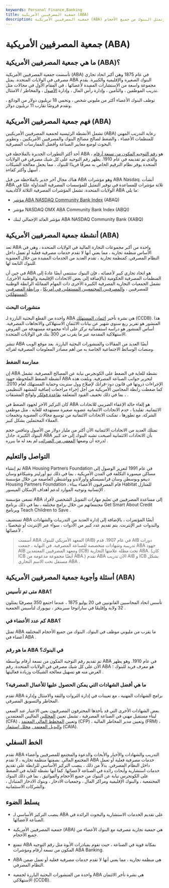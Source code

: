 ```yaml
---
keywords: Personal Finance,Banking
title: جمعية المصرفيين الأمريكية (ABA)
description: جمعية المصرفيين الأمريكية (ABA) هي أكبر اتحاد تجاري مصرفي في الولايات المتحدة ، وتمثل البنوك من جميع الأحجام.
---
```


# جمعية المصرفيين الأمريكية (ABA)
## ما هي جمعية المصرفيين الأمريكية (ABA)؟

تأسست جمعية المصرفيين الأمريكية (ABA) في عام 1875 وهي أكبر اتحاد تجاري مصرفي في الولايات المتحدة. يمثل ABA البنوك الصغيرة والإقليمية والكبيرة. يقدم مجموعة واسعة من الاستشارات المفيدة لأعضائها ، في المقام الأول في مجالات مثل تدريب الموظفين ، والتأمين ، وإدارة رأس المال ، وإدارة [الأصول](/assetmanagement) ، والمخاطر / الامتثال.

توظف البنوك الأعضاء أكثر من مليوني شخص ، وتحمي 18 تريليون دولار من الودائع ، وتقدم قروضًا تقارب 11 تريليون دولار.

## فهم جمعية المصرفيين الأمريكية (ABA)

تشمل الأنشطة الرئيسية لجمعية المصرفيين الأمريكيين (ABA) رعاية التدريب المهني للمنظمات الأعضاء ، والضغط لصالح مصالح البنوك والمصرفيين الأمريكيين ، وتطوير البحوث لوضع معايير الصناعة وأفضل الممارسات المصرفية.

أحد أكثر التطورات الجديرة بالملاحظة في ABA هو [رقم التوجيه المكون من تسعة أرقام](/aba-transit-number) ، والذي تم تقديمه في عام 1910. يظهر رقم التوجيه على كل شيك مصرفي في الولايات المتحدة يوفر نظام الترقيم الخاص به معرفًا فريدًا للبنوك ، مما يجعل معالجة الشيكات أسهل وأكثر كفاءة .

هناك مجال آخر جدير بالملاحظة من قبل ABA وهو مؤشرات ABA Nasdaq. أنشأت ABA ثلاثة مؤشرات للمساعدة في توفير التمثيل للمؤسسات المصرفية المتداولة علنًا في الولايات المتحدة. تشمل المؤشرات المصرفية الثلاثة لأكاديمية ABA ما يلي:

- [مؤشر ABA NASDAQ Community Bank Index](/aba-bank-index) (ABAQ)

- مؤشر NASDAQ OMX ABA Community Bank Index (ABQI)

- مؤشر العائد الإجمالي لبنك ABA NASDAQ Community Bank (XABQ)

## أنشطة جمعية المصرفيين الأمريكية (ABA)

تعد ABA واحدة من أكبر مجموعات التجارة المالية في الولايات المتحدة ، وهي في الأساس منظمة تجارية ، مما يعني أنها لا تقدم خدمات مصرفية فعلية أو تعمل داخل النظام المصرفي. كمنظمة تجارية ، تقدم العديد من الخدمات المفيدة من خلال العضوية للبنوك التابعة لها.

في حين أن ABA هو اتحاد تجاري كبير لأعضائه ، فإن البنوك ستنتمي أيضًا عادةً إلى المنظمات المصرفية الحكومية (بالإضافة إلى بعض الاتحادات الإقليمية والوطنية الأخرى). تشمل الجمعيات التجارية المصرفية الكبيرة الأخرى ذات المهام المماثلة الرابطة الوطنية للمصرفيين ، [والمصرفيين المجتمعيين المستقلين في أمريكا](/independent-community-bankers-of-america) ، [ورابطة المصرفيين المستهلكين](/consumer-bankers-association).

### منشورات البحث

واحدة من القطع البحثية البارزة لـ ABA هي نشرة تأخير [ائتمان المستهلك](/ccdb) (CCDB). هذا المنشور هو تقرير ربع سنوي شهير عن بيانات الائتمان الاستهلاكي والاتجاهات المصرفية. أساس المنشور هو دراسة استقصائية تركز على أداء مجموعة مستهدفة من القروض الاستهلاكية المقدمة عبر ما يقرب من 300 بنك في الولايات المتحدة.

تنشر ABA أيضًا العديد من المقالات والمنشورات البحثية البارزة. يعد موقع الويب ومنصات الوسائط الاجتماعية الخاصة به من أهم مصادر المعلومات المصرفية لقرائه.

### ممارسة الضغط

إن ABA نشطة للغاية في الضغط على الكونجرس نيابة عن المصالح المصرفية. تشمل أنشطة الضغط الملحوظة جهود ABA لتحرير جوانب الصناعة المصرفية. وبلغت هذه الإجراءات ذروتها في قانون دود-فرانك لإصلاح وول ستريت وحماية المستهلك لعام 2010. كما ضغطت رابطة المحامين الأمريكية من أجل إجراء مراجعات إضافية للمشهد التنظيمي ، بما في ذلك تخفيف القيود المتعلقة [بقاعدة فولكر](/volcker-rule) ولوائح المشتقات .

كان التركيز الآخر لجهود الضغط في ABA هو إلغاء حالة الإعفاء الضريبي للاتحادات الائتمانية. تقليديا ، خدم الاتحادات الائتمانية عضوية صغيرة مستهدفة للغاية ، مثل موظفي الشركة. مع تطورها ، تمكنت الاتحادات الائتمانية من توسيع مجالات العضوية وتجمعات العملاء المحتملين بشكل كبير.

تمتلك العديد من الاتحادات الائتمانية الآن أكثر من مليار دولار من الأصول وتنافس حجم البنوك الكبيرة. جادل ABA بأن الاتحادات الائتمانية أصبحت تشبه البنوك إلى حد كبير لدرجة أن وضعها [المعفي من الضرائب](/tax_exempt) لم يعد له ما يبرره .

## التواصل والتعليم

تم إنشاء ABA Housing Partners Foundation في عام 1991 لتعزيز الوصول إلى مساكن ميسورة التكلفة في المدن الأمريكية ، بما في ذلك نيو أورلينز وشيكاغو وسان دييغو وبوسطن وسان فرانسيسكو وأورلاندو وواشنطن العاصمة من خلال مؤسسة Housing Partners Foundation ، قام المصرفيون الأعضاء ببناء Habitat للمنازل الإنسانية وتوجيه الموارد لدعم أهداف الإسكان الميسور .

تسعى مؤسسة ABA إلى مساعدة المصرفيين في تعليم مهارات التمويل الشخصي لأفراد مجتمعاتهم من خلال برامج مختلفة ، بما في ذلك برنامج Get Smart About Credit وبرنامج Teach Children to Save .

تستضيف ABA أيضًا المؤتمرات ، بالإضافة إلى إدارة العديد من التدريبات والشهادات والندوات عبر الإنترنت. يتم تقديم عدد كبير من الأدوات ، سواء عبر الإنترنت أو شخصيًا ، لأعضائها .

> أسست ABA المعهد الأمريكي للبنوك (AIB) في عام 1907. قدم AIB دورات تدريبية وشهادات متخصصة للصناعة المصرفية. في النهاية ، جمعت ABA جهود AIB ومعهد المصرفيين المعتمدين (ICB) تحت مظلة علامتها التجارية ABA. (كان ICB أيضًا مجموعة مدعومة من ABA.) تقدم ABA الآن تدريب AIB و ICB بشكل مستقل تحت الاسم التجاري ABA .

>

## أسئلة وأجوبة جمعية المصرفيين الأمريكية (ABA)

### متى تم تأسيس ABA؟

تأسس اتحاد المحاسبين القانونيين في 20 يوليو 1875 ، عندما اجتمع 350 مصرفيًا يمثلون 32 ولاية وإقليمًا في ساراتوجا سبرينجز ، نيويورك لتأسيس الجمعية .

### كم عدد الأعضاء في ABA؟

تمثل ABA ما يقرب من مليوني موظف في البنوك. البنوك من جميع الأحجام المختلفة أعضاء في ABA .

### ما هو رقم ABA في البنوك؟

تم تقديم رقم التوجيه المكون من تسعة أرقام بواسطة ABA في عام 1910. وهو يظهر الآن على كل شيك مصرفي في الولايات المتحدة. رقم ABA هو معرف فريد للبنوك ؛ الغرض منه هو تسهيل معالجة الشيكات وزيادة فعاليتها .

### ما هي أفضل الشهادات التي يمكن الحصول عليها للأعمال المصرفية؟

تقدم ABA برامج الشهادات المهنية ، مع تعيينات في إدارة الثروات والثقة والامتثال وإدارة المخاطر والتسويق المصرفي.

بعض الشهادات الأخرى التي قد يأخذها المحترفون المصرفيون بعين الاعتبار عند السعي لبناء مستقبل مهني في الصناعة المصرفية ، تشمل تعيين [المحللين](/cfa) الماليين المعتمدين (CFA) ، وتعيين [المخطط المالي المعتمد](/cfp) (CFP) ، وتعيين مدير المخاطر المالية (FRM) ، [والبديل المعتمد .](/caia) [محلل استثمار](/caia) (CAIA).

## الخط السفلي

تقدم ABA التدريب والشهادات والأخبار والأبحاث والدعوة والمجتمع للمصرفيين وأعضاء المجتمع المالي. بصفتها منظمة تجارية ، لا تقدم ABA خدمات مصرفية فعلية أو تعمل داخل النظام المصرفي. بدلاً من ذلك ، ينصب التركيز الأساسي للرابطة على تقديم خدمات استشارية وأبحاث رائدة في الصناعة لأعضائها. كما أنها نشطة للغاية في الضغط على الكونجرس نيابة عن البنوك من جميع الأحجام والمواثيق ، بما في ذلك البنوك المجتمعية ، والبنوك الإقليمية ومراكز المال ، وجمعيات الادخار ، وبنوك الادخار المتبادل ، والشركات الاستئمانية.

## يسلط الضوء

- ينصب التركيز الأساسي لـ ABA على تقديم الخدمات الاستشارية والبحوث الرائدة في الصناعة لأعضائها.

- جمعية المصرفيين الأمريكية (ABA) هي جمعية تجارية مصرفية مع البنوك الأعضاء من جميع الأحجام.

- تتمتع ABA بمكانة قوية في الصناعة ، حيث تقوم بمبادرات الأبوة مثل رقم التوجيه المكون من تسعة أرقام ومؤشرات ABA Banking.

- ABA هي منظمة تجارية ، مما يعني أنها لا تقدم خدمات مصرفية فعلية أو تعمل ضمن النظام المصرفي.

- واحدة من المنشورات البحثية البارزة لجمعية ABA هي نشرة تأخر الائتمان الاستهلاكي (CCDB).

